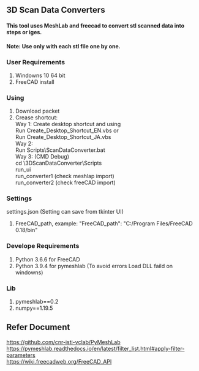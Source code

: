 ## 3D Scan Data Converters
#### This tool uses MeshLab and freecad to convert stl scanned data into steps or iges.
#### Note: Use only with each stl file one by one.

### User Requirements
1. Windowns 10 64 bit
2. FreeCAD install

### Using
1. Download packet
2. Crease shortcut:<br/>
    Way 1: Create desktop shortcut and using<br/>
      Run Create_Desktop_Shortcut_EN.vbs or<br/>
      Run Create_Desktop_Shortcut_JA.vbs<br/>
    Way 2:<br/>
      Run Scripts\ScanDataConverter.bat<br/>
    Way 3: (CMD Debug)<br/>
      cd \3DScanDataConverter\Scripts<br/>
      run_ui<br/>
      run_converter1  (check meshlap import)<br/>
      run_converter2  (check freeCAD import)<br/>

### Settings
settings.json (Setting can save from tkinter UI)
1. FreeCAD_path, example:
"FreeCAD_path": "C:/Program Files/FreeCAD 0.18/bin"

### Develope Requirements
1. Python 3.6.6 for FreeCAD
2. Python 3.9.4 for pymeshlab (To avoid errors Load DLL faild on windowns)

### Lib
1. pymeshlab==0.2
2. numpy==1.19.5

## Refer Document
https://github.com/cnr-isti-vclab/PyMeshLab<br/>
https://pymeshlab.readthedocs.io/en/latest/filter_list.html#apply-filter-parameters<br/>
https://wiki.freecadweb.org/FreeCAD_API
